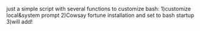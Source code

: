 just a simple script with several functions to customize bash:
1)customize local&system prompt
2)Cowsay fortune installation and set to bash startup
3)will add!
